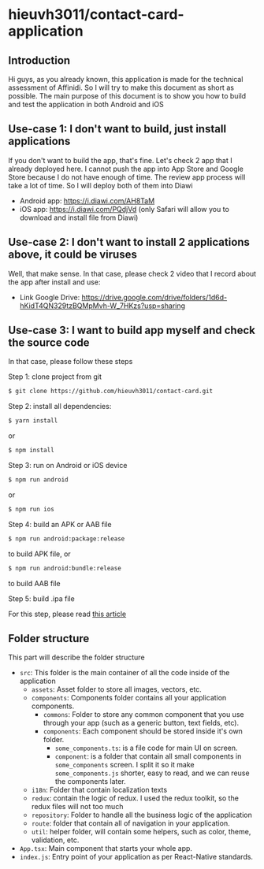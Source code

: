 # hieuvh3011/contact-card-application

## Introduction
Hi guys, as you already known, this application is made for the technical assessment of Affinidi. So I will try to make this document as short as possible. The main purpose of this document is to show you how to build and test the application in both Android and iOS

## Use-case 1: I don't want to build, just install applications
If you don't want to build the app, that's fine. Let's check 2 app that I already deployed here. I cannot push the app into App Store and Google Store because I do not have enough of time. The review app process will take a lot of time. So I will deploy both of them into Diawi

- Android app: https://i.diawi.com/AH8TaM
- iOS app: https://i.diawi.com/PQdjVd (only Safari will allow you to download and install file from Diawi)

## Use-case 2: I don't want to install 2 applications above, it could be viruses
Well, that make sense. In that case, please check 2 video that I record about the app after install and use:
- Link Google Drive: https://drive.google.com/drive/folders/1d6d-hKidT4QN329tzBQMpMvh-W_7HKzs?usp=sharing

## Use-case 3: I want to build app myself and check the source code
In that case, please follow these steps


Step 1: clone project from git

```bash
$ git clone https://github.com/hieuvh3011/contact-card.git
```

Step 2: install all dependencies:

```bash
$ yarn install
```

or

```bash
$ npm install
```

Step 3: run on Android or iOS device

```bash
$ npm run android
```

or

```bash
$ npm run ios
```

Step 4: build an APK or AAB file

```bash
$ npm run android:package:release
```

to build APK file, or

```bash
$ npm run android:bundle:release
```

to build AAB file

Step 5: build .ipa file


For this step, please read [this article](https://bianca-dragomir.medium.com/archiving-ios-react-native-app-in-an-nrwl-monorepo-debugging-guide-8f207c69d777)

## Folder structure
This part will describe the folder structure

- `src`: This folder is the main container of all the code inside of the application
  - `assets`: Asset folder to store all images, vectors, etc.
  - `components`: Components folder contains all your application components.
    - `commons`: Folder to store any common component that you use through your app (such as a generic button, text fields, etc).
    - `components`: Each component should be stored inside it's own folder.
      - `some_components.ts`: is a file code for main UI on screen.
      - `component`: is a folder that contain all small components in `some_components` screen. I split it so it make `some_components.js` shorter, easy to read, and we can reuse the components later.
  - `i18n`: Folder that contain localization texts
  - `redux`: contain the logic of redux. I used the redux toolkit, so the redux files will not too much
  - `repository`: Folder to handle all the business logic of the application
  - `route`: folder that contain all of navigation in your application.
  - `util`: helper folder, will contain some helpers, such as color, theme, validation, etc.
- `App.tsx`: Main component that starts your whole app.
- `index.js`: Entry point of your application as per React-Native standards.
